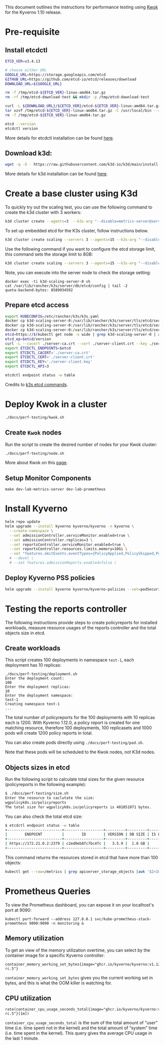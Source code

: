 This document outlines the instructions for performance testing using [Kwok](https://kwok.sigs.k8s.io/) for the Kyverno 1.10 release.

# Pre-requisite

## Install etcdctl

```sh
ETCD_VER=v3.4.13

# choose either URL
GOOGLE_URL=https://storage.googleapis.com/etcd
GITHUB_URL=https://github.com/etcd-io/etcd/releases/download
DOWNLOAD_URL=${GOOGLE_URL}

rm -f /tmp/etcd-${ETCD_VER}-linux-amd64.tar.gz
rm -rf /tmp/etcd-download-test && mkdir -p /tmp/etcd-download-test

curl -L ${DOWNLOAD_URL}/${ETCD_VER}/etcd-${ETCD_VER}-linux-amd64.tar.gz -o /tmp/etcd-${ETCD_VER}-linux-amd64.tar.gz
tar xzvf /tmp/etcd-${ETCD_VER}-linux-amd64.tar.gz -C /usr/local/bin --strip-components=1
rm -f /tmp/etcd-${ETCD_VER}-linux-amd64.tar.gz

etcd --version
etcdctl version
```

More details for etcdctl installation can be found [here](https://github.com/etcd-io/etcd/releases/tag/v3.4.13).

## Download k3d:
```sh
wget -q -O - https://raw.githubusercontent.com/k3d-io/k3d/main/install.sh | bash
```

More details for k3d installation can be found [here](https://k3d.io/v5.4.9/#install-script).

# Create a base cluster using K3d

To quickly try out the scaling test, you can use the following command to create the k3d cluster with 3 workers:
```sh
k3d cluster create --agents=3  --k3s-arg "--disable=metrics-server@server:*" --k3s-node-label "ingress-ready=true@agent:*"
```

To set up embedded etcd for the K3s cluster, follow instructions below.

```sh
k3d cluster create scaling --servers 3 --agents=15 --k3s-arg "--disable=metrics-server@server:*" --k3s-node-label "ingress-ready=true@agent:*" 
```

Use the following command if you want to configure the etcd storage limit, this command sets the storage limit to 8GB:
```sh
k3d cluster create scaling --servers 3 --agents=15 --k3s-arg "--disable=metrics-server@server:*" --k3s-node-label "ingress-ready=true@agent:*" --k3s-arg "--etcd-arg=quota-backend-bytes=8589934592@server:*"
```

Note, you can execute into the server node to check the storage setting:
```
docker exec -ti k3d-scaling-server-0 sh
cat /var/lib/rancher/k3s/server/db/etcd/config | tail -2
quota-backend-bytes: 8589934592
```

## Prepare etcd access

```sh
export KUBECONFIG=/etc/rancher/k3s/k3s.yaml
docker cp k3d-scaling-server-0:/var/lib/rancher/k3s/server/tls/etcd/server-ca.crt ./server-ca.crt
docker cp k3d-scaling-server-0:/var/lib/rancher/k3s/server/tls/etcd/server-client.crt ./server-client.crt
docker cp k3d-scaling-server-0:/var/lib/rancher/k3s/server/tls/etcd/server-client.key ./server-client.key
etcd=https://$(kubectl get node -o wide | grep k3d-scaling-server-0 | awk '{print $6}'):2379
etcd_ep=$etcd/version
curl -L --cacert ./server-ca.crt --cert ./server-client.crt --key ./server-client.key $etcd_ep
export ETCDCTL_ENDPOINTS=$etcd
export ETCDCTL_CACERT='./server-ca.crt'
export ETCDCTL_CERT='./server-client.crt'
export ETCDCTL_KEY='./server-client.key'
export ETCDCTL_API=3

etcdctl endpoint status -w table
```

Credits to [k3s etcd commands](https://gist.github.com/superseb/0c06164eef5a097c66e810fe91a9d408).

# Deploy Kwok in a cluster

```sh
./docs/perf-testing/kwok.sh
```

## Create `Kwok` nodes

Run the script to create the desired number of nodes for your Kwok cluster:

```sh
./docs/perf-testing/node.sh
```

More about Kwok on this [page](https://kwok.sigs.k8s.io/docs/user/kwok-in-cluster/).

## Setup Monitor Components

```
make dev-lab-metrics-server dev-lab-prometheus
```

# Install Kyverno

```sh
helm repo update
helm upgrade --install kyverno kyverno/kyverno -n kyverno \
  --create-namespace \
  --set admissionController.serviceMonitor.enabled=true \
  --set admissionController.replicas=3 \
  --set reportsController.serviceMonitor.enabled=true \
  --set reportsController.resources.limits.memory=10Gi \
  --set "features.omitEvents.eventTypes={PolicyApplied,PolicySkipped,PolicyViolation,PolicyError}" \
  # --devel \
  # --set features.admissionReports.enabled=false \
```

## Deploy Kyverno PSS policies
```sh
helm upgrade --install kyverno kyverno/kyverno-policies --set=podSecurityStandard=restricted --set=background=true --set=validationFailureAction=Audit --devel
```

# Testing the reports controller

The following instructions provide steps to create policyreports for installed workloads, measure resource usages of the reports controller and the total objects size in etcd.

## Create workloads

This script creates 100 deployments in namespace `test-1`, each deployment has 10 replicas:

```
./docs/perf-testing/deployment.sh
Enter the deployment count:
100
Enter the deployment replicas:
10
Enter the deployment namespace:
test-1
Creating namespace test-1
...
```

The total number of policyreports for the 100 deployments with 10 replicas each is 1200. With Kyverno 1.12.0, a policy report is created for one matching resource, therefore 100 deployments, 100 replicasets and 1000 pods will create 1200 policy reports in total.

You can also create pods directly using `./docs/perf-testing/pod.sh`.

Note that these pods will be scheduled to the Kwok nodes, not K3d nodes.

## Objects sizes in etcd

Run the following script to calculate total sizes for the given resource (policyreports in the following example):
```sh
$ ./docs/perf-testing/size.sh
Enter the resource to caclutate the size:
wgpolicyk8s.io/policyreports
The total size for wgpolicyk8s.io/policyreports is 401851071 bytes.
```

You can also check the total etcd size:
```sh
$ etcdctl endpoint status -w table
+-------------------------+------------------+---------+---------+-----------+------------+-----------+------------+--------------------+--------+
|        ENDPOINT         |        ID        | VERSION | DB SIZE | IS LEADER | IS LEARNER | RAFT TERM | RAFT INDEX | RAFT APPLIED INDEX | ERRORS |
+-------------------------+------------------+---------+---------+-----------+------------+-----------+------------+--------------------+--------+
| https://172.21.0.2:2379 | c2ed0eb8fc7bc4fc |   3.5.9 |  1.8 GB |      true |      false |         2 |    2428629 |            2428629 |        |
+-------------------------+------------------+---------+---------+-----------+------------+-----------+------------+--------------------+--------+
```

This command returns the resources stored in etcd that have more than 100 objects:

```sh
kubectl get --raw=/metrics | grep apiserver_storage_objects |awk '$2>100' |sort -g -k 2
```

# Prometheus Queries

To view the Prometheus dashboard, you can expose it on your localhost's port at 9090:
```
kubectl port-forward --address 127.0.0.1 svc/kube-prometheus-stack-prometheus 9090:9090 -n monitoring &
```

## Memory utilization

To get an view of the memory utilization overtime, you can select by the container image for a specific Kyverno controller:

```
container_memory_working_set_bytes{image="ghcr.io/kyverno/kyverno:v1.12.0-rc.5"}
```

`container_memory_working_set_bytes` gives you the current working set in bytes, and this is what the OOM killer is watching for.


## CPU utilization

```
rate(container_cpu_usage_seconds_total{image="ghcr.io/kyverno/kyverno:v1.12.0-rc.5"}[1m])
```

`container_cpu_usage_seconds_total` is the sum of the total amount of “user” time (i.e. time spent not in the kernel) and the total amount of “system” time (i.e. time spent in the kernel). This query gives the average CPU usage in the last 1 minute.